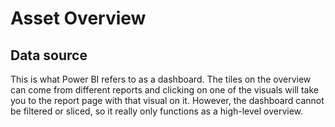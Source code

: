 # Asset Overview

## Data source

This is what Power BI refers to as a dashboard. The tiles on the overview can come from different reports and clicking on one of the visuals will take you to the report page with that visual on it. However, the dashboard cannot be filtered or sliced, so it really only functions as a high-level overview.


